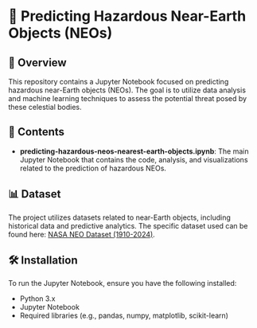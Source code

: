 # 🌌 Predicting Hazardous Near-Earth Objects (NEOs)

## 📖 Overview
This repository contains a Jupyter Notebook focused on predicting hazardous near-Earth objects (NEOs). The goal is to utilize data analysis and machine learning techniques to assess the potential threat posed by these celestial bodies.

## 📂 Contents
- **predicting-hazardous-neos-nearest-earth-objects.ipynb**: The main Jupyter Notebook that contains the code, analysis, and visualizations related to the prediction of hazardous NEOs.

## 📊 Dataset
The project utilizes datasets related to near-Earth objects, including historical data and predictive analytics. The specific dataset used can be found here: [NASA NEO Dataset (1910-2024)](https://www.kaggle.com/datasets/ivansher/nasa-nearest-earth-objects-1910-2024/data).

## 🛠️ Installation
To run the Jupyter Notebook, ensure you have the following installed:
- Python 3.x
- Jupyter Notebook
- Required libraries (e.g., pandas, numpy, matplotlib, scikit-learn)
